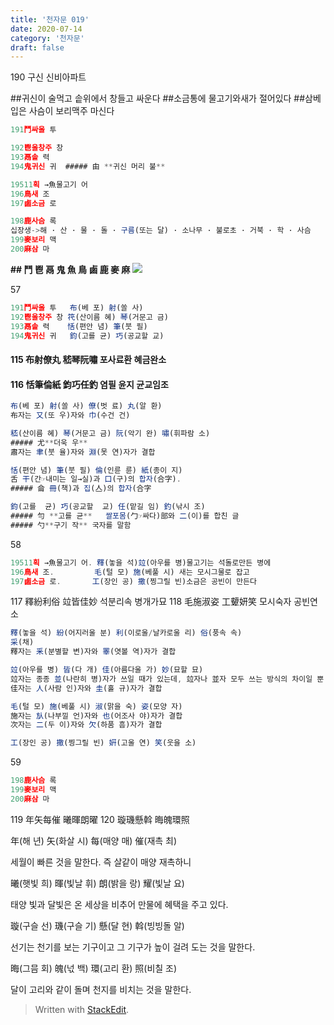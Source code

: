 ```yaml
---
title: '천자문 019'
date: 2020-07-14
category: '천자문'
draft: false
---
```

190 구신 신비아파트

##귀신이 술먹고 솥위에서 창들고 싸운다
##소금통에 물고기와새가 절어있다
##삼베입은 사슴이 보리맥주 마신다

```js
191鬥싸울 투

192鬯울창주 창
193鬲솥 력
194鬼귀신 귀  ##### 甶 **귀신 머리 불**

19511획 →魚물고기 어
196鳥새 조
197鹵소금 로

198鹿사슴 록  
십장생->해 · 산 · 물 · 돌 · 구름(또는 달) · 소나무 · 불로초 · 거북 · 학 · 사슴
199麥보리 맥
200麻삼 마
```

**## 鬥 鬯 鬲 鬼 魚 鳥 鹵 鹿 麥 麻**
![](https://i.ibb.co/KbNK1vc/Screen-Shot-2020-07-14-at-11-57-27-AM.png)

57
```js
191鬥싸울 투   布(베 포) 射(쏠 사) 
192鬯울창주 창 笩(산이름 혜) 琴(거문고 금)
193鬲솥 력    恬(편안 념) 筆(붓 필)
194鬼귀신 귀   鈞(고를 균) 巧(공교할 교)
```
#### 115 布射僚丸 嵇琴阮嘯 포사료환 혜금완소
#### 116 恬筆倫紙 鈞巧任釣 염필 윤지 균교임조
```js
布(베 포) 射(쏠 사) 僚(벗 료) 丸(알 환)
布자는 又(또 우)자와 巾(수건 건)

嵇(산이름 혜) 琴(거문고 금) 阮(악기 완) 嘯(휘파람 소)
##### 尤**더욱 우**
肅자는 聿(붓 율)자와 淵(못 연)자가 결합

恬(편안 념) 筆(붓 필) 倫(인륜 륜) 紙(종이 지)
舌 干(간☞내미는 일→실)과 口(구)의 합자(合字).
##### 侖 冊(책)과 집(亼)의 합자(合字

鈞(고를  균) 巧(공교할  교) 任(맡길 임) 釣(낚시 조)
##### 勻 **고를 균**   쌀포몸(勹☞싸다)部와 二(이)를 합친 글
##### 勺**구기 작** 국자를 말함


```
58
```js
19511획 →魚물고기 어. 釋(놓을 석)竝(아우를 병)물고기는 석돌로만든 병에 
196鳥새 조.         毛(털 모) 施(베풀 시) 새는 모시그물로 잡고
197鹵소금 로.       工(장인 공) 撒(찡그릴 빈)소금은 공빈이 만든다
```
117 釋紛利俗 竝皆佳妙 석분리속 병개가묘
118 毛施淑姿 工顰妍笑 모시숙자 공빈연소
```js
釋(놓을 석) 紛(어지러울 분) 利(이로울/날카로울 리) 俗(풍속 속)
采(채)
釋자는 釆(분별할 변)자와 睪(엿볼 역)자가 결합

竝(아우를 병) 皆(다 개) 佳(아름다울 가) 妙(묘할 묘)
竝자는 종종 並(나란히 병)자가 쓰일 때가 있는데, 竝자나 並자 모두 쓰는 방식의 차이일 뿐 의미는 같다.
佳자는 人(사람 인)자와 圭(홀 규)자가 결합

毛(털 모) 施(베풀 시) 淑(맑을 숙) 姿(모양 자)
施자는 㫃(나부낄 언)자와 也(어조사 야)자가 결합
次자는 二(두 이)자와 欠(하품 흠)자가 결합

工(장인 공) 撒(찡그릴 빈) 姸(고울 연) 笑(웃을 소)

```
59
```js
198鹿사슴 록  
199麥보리 맥
200麻삼 마
```
119 年矢每催 曦暉朗曜 120 璇璣懸斡 晦魄環照

年(해 년) 矢(화살 시) 每(매양 매) 催(재촉 최)

세월이 빠른 것을 말한다. 즉 살같이 매양 재촉하니

曦(햇빛 희) 暉(빛날 휘) 朗(밝을 랑) 耀(빛날 요)

태양 빛과 달빛은 온 세상을 비추어 만물에 혜택을 주고 있다.

璇(구슬 선) 璣(구슬 기) 懸(달 현) 斡(빙빙돌 알)

선기는 천기를 보는 기구이고 그 기구가 높이 걸려 도는 것을 말한다.

晦(그믐 회) 魄(넋 백) 環(고리 환) 照(비칠 조)

달이  고리와  같이  돌며  천지를  비치는  것을  말한다.
> Written with [StackEdit](https://stackedit.io/).
<!--stackedit_data:
eyJoaXN0b3J5IjpbLTY2OTI4OTE1NCwtMjQwMTM1MTI1LDEwNj
MyMDgyNDgsLTIxMjkyMzAwNDQsMjQ2MTMyNzM4LDE0ODYyNTAw
NDQsNjU3MjExMjcxLC0xMTQyMDY3NjkxLDMwMzg1MTQ3MiwyMD
Q5OTM1MjE3LDUzMDYwMDg3Myw3MjkyMDExNTEsODkyNjY2OTU0
LDk3NzcxMjAyNiwxOTQ2ODk4NTUyLC0xNTQ2Nzk3OTY3LC05Nz
AxNDc3NTksLTE2NTA1NDQyOTksMzE3NTg1OCwtODQwOTgyMDA2
XX0=
-->